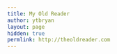 ```yaml
---
title: My Old Reader
author: ytbryan
layout: page
hidden: true
permlink: http://theoldreader.com
---
```

